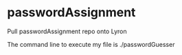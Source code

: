 # passwordAssignment
Pull passwordAssignment repo onto Lyron 

The command line to execute my file is ./passwordGuesser
